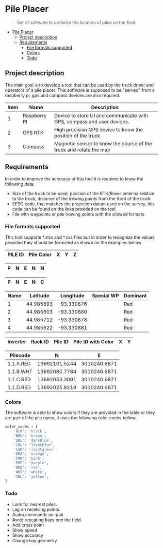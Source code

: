 # Pile Placer

> Set of software to optimize the location of piles on the field

- [Pile Placer](#pile-placer)
  - [Project description](#project-description)
  - [Requirements](#requirements)
    - [File formats supported](#file-formats-supported)
    - [Colors](#colors)
    - [Todo](#todo)

## Project description

The main goal is to develop a tool that can be used by the truck driver and operators of a pile placer.
This software is supposed to be "served" from a raspberry pi, gps and compass devices are also required.

Item|Name|Description
-----|-----|-----
1|Raspberry PI|Device to store UI and communicate with GPS, compass and user devices.
2|GPS RTK|High precision GPS device to know the position of the truck
3|Compass|Magnetic sensor to know the course of the truck and rotate the map

## Requirements

In order to improve the accuracy of this tool it is required to know the following data:
* Size of the truck to be used, position of the RTK/Rover antenna relative to the truck, distance of the trowing points from the front of the truck
* EPSG code, that matches the projection datum used on the survey, this code can be found on the links provided on the tool 
* File with waypoints or pile trowing points with the allowed formats.

### File formats supported

This tool supports *.xlsx and *.cvs files but in order to recognize the values provided they should be formated as shown on the examples bellow

PILE ID|Pile Color|X|Y|Z
-------|----------|-|-|-

P|N|E|N|N
-|-|-|-|-

P|N|E|N|C
-|-|-|-|-

Name|Latitude|Longitude|Special WP|Dominant
----|--------|---------|----------|--------
1|44.985893| -93.330876| |Red
2|44.985803| -93.330880| |Red
3|44.985712| -93.330878| |Red
4|44.985622| -93.330881| |Red

Inverter|Rack ID|Pile ID|Pile ID with Color|X|Y
--------|-------|-------|------------------|-|-

Pilecode|N|E
--------|-|-
1.1.A.RED|13692101.5244|3010240.6871
1.1.B.WHT|13692080.7784|3010240.6871
1.1.C.RED|13692053.3001|3010240.6871
1.1.D.RED|13692025.8218|3010240.6871

### Colors

The software is able to show colors if they are provided in the table or they are part of the pile name, it uses the following color codes bellow. 

```Python
color_codes = {
    'BLK': 'black',
    'BRO': 'brown',
    'DBL': 'darkblue',
    'LBL': 'lightblue',
    'LGR': 'lightgreen',
    'ORA': 'orange',
    'PNK': 'pink',
    'PRP': 'purple',
    'RED': 'red',
    'WHT': 'white',
    'YEL': 'yellow',
}
```

### Todo
- Look for nearest piles.
- Lag on receiving points.
- Audio commands on ipad.
- Avoid repeating bays onn the field.
- Add cross point
- Show speed
- Show accuracy
- Change bay geometry
